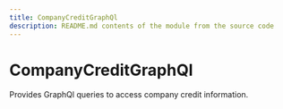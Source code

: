 ```yaml
---
title: CompanyCreditGraphQl
description: README.md contents of the module from the source code
---
```


# CompanyCreditGraphQl

Provides GraphQl queries to access company credit information.

